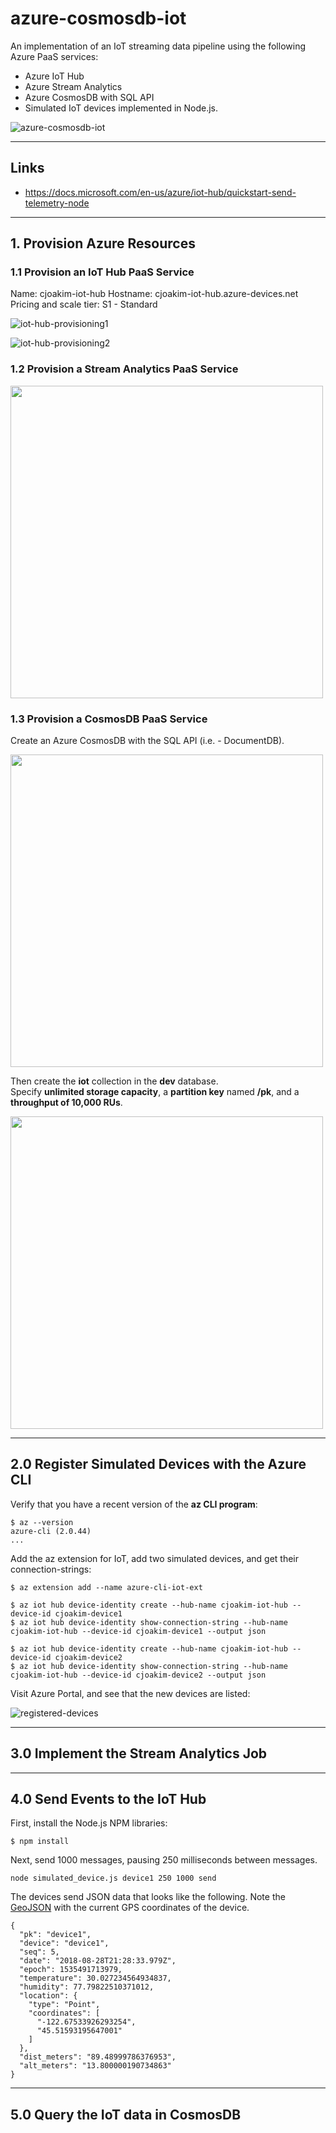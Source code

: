 # azure-cosmosdb-iot

An implementation of an IoT streaming data pipeline using the following Azure PaaS services:
- Azure IoT Hub
- Azure Stream Analytics
- Azure CosmosDB with SQL API
- Simulated IoT devices implemented in Node.js.

![azure-cosmosdb-iot](img/azure-cosmosdb-iot.png "")

---

## Links

- https://docs.microsoft.com/en-us/azure/iot-hub/quickstart-send-telemetry-node

---

## 1. Provision Azure Resources

### 1.1 Provision an IoT Hub PaaS Service

Name: cjoakim-iot-hub
Hostname: cjoakim-iot-hub.azure-devices.net
Pricing and scale tier: S1 - Standard

![iot-hub-provisioning1](img/iot-hub-provisioning1.png "")

![iot-hub-provisioning2](img/iot-hub-provisioning2.png "")

### 1.2 Provision a Stream Analytics PaaS Service

<img src="img/stream-analytics-provisioning1.png" width="500">

### 1.3 Provision a CosmosDB PaaS Service

Create an Azure CosmosDB with the SQL API (i.e. - DocumentDB).

<img src="img/azure-cosmosdb-provisioning1.png" width="500">

Then create the **iot** collection in the **dev** database.  
Specify **unlimited storage capacity**, a **partition key** named **/pk**,
and a **throughput of 10,000 RUs**.

<img src="img/azure-cosmosdb-provisioning2.png" width="500">

---

## 2.0 Register Simulated Devices with the Azure CLI

Verify that you have a recent version of the **az CLI program**:
```
$ az --version
azure-cli (2.0.44)
...
```

Add the az extension for IoT, add two simulated devices, and get their connection-strings:
```
$ az extension add --name azure-cli-iot-ext

$ az iot hub device-identity create --hub-name cjoakim-iot-hub --device-id cjoakim-device1
$ az iot hub device-identity show-connection-string --hub-name cjoakim-iot-hub --device-id cjoakim-device1 --output json

$ az iot hub device-identity create --hub-name cjoakim-iot-hub --device-id cjoakim-device2
$ az iot hub device-identity show-connection-string --hub-name cjoakim-iot-hub --device-id cjoakim-device2 --output json
```

Visit Azure Portal, and see that the new devices are listed:

![registered-devices](img/registered-devices.png "")

---

## 3.0 Implement the Stream Analytics Job

---

## 4.0 Send Events to the IoT Hub

First, install the Node.js NPM libraries:
```
$ npm install
```

Next, send 1000 messages, pausing 250 milliseconds between messages.
```
node simulated_device.js device1 250 1000 send
```

The devices send JSON data that looks like the following.
Note the [GeoJSON](http://geojson.org) with the current GPS coordinates of the device.
```
{
  "pk": "device1",
  "device": "device1",
  "seq": 5,
  "date": "2018-08-28T21:28:33.979Z",
  "epoch": 1535491713979,
  "temperature": 30.027234564934837,
  "humidity": 77.79822510371012,
  "location": {
    "type": "Point",
    "coordinates": [
      "-122.67533926293254",
      "45.51593195647001"
    ]
  },
  "dist_meters": "89.48999786376953",
  "alt_meters": "13.800000190734863"
}
```

---

## 5.0 Query the IoT data in CosmosDB


